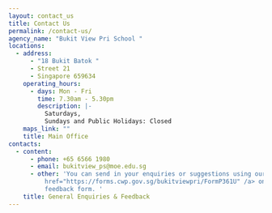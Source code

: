```yaml
---
layout: contact_us
title: Contact Us
permalink: /contact-us/
agency_name: "Bukit View Pri School "
locations:
  - address:
      - "18 Bukit Batok "
      - Street 21
      - Singapore 659634
    operating_hours:
      - days: Mon - Fri
        time: 7.30am - 5.30pm
        description: |-
          Saturdays, 
          Sundays and Public Holidays: Closed
    maps_link: ""
    title: Main Office
contacts:
  - content:
      - phone: +65 6566 1980
      - email: bukitview_ps@moe.edu.sg
      - other: 'You can send in your enquiries or suggestions using our <a
          href="https://forms.cwp.gov.sg/bukitviewpri/FormP361U" /a> online
          feedback form. '
    title: General Enquiries & Feedback
---
```

